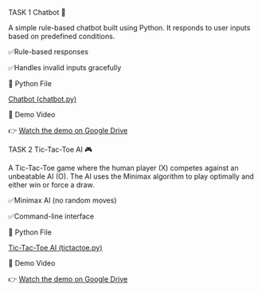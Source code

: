 TASK 1
Chatbot 🤖

A simple rule-based chatbot built using Python. It responds to user inputs based on predefined conditions.

✅Rule-based responses

✅Handles invalid inputs gracefully

📂 Python File

 [Chatbot (chatbot.py)](chatbot.py)  


🎥 Demo Video

👉 [Watch the demo on Google Drive](https://drive.google.com/file/d/1Udf_4pGfUADJPzewlnuYkaxbWKcpNqwX/view?usp=sharing)

TASK 2
Tic-Tac-Toe AI 🎮

A Tic-Tac-Toe game where the human player (X) competes against an unbeatable AI (O). The AI uses the Minimax algorithm to play optimally and either win or force a draw.

✅Minimax AI (no random moves)

✅Command-line interface

📂 Python File

 [Tic-Tac-Toe AI (tictactoe.py)](tictactoe.py)
 
🎥 Demo Video

👉 [Watch the demo on Google Drive](https://drive.google.com/file/d/1M0g5J3SkPXYu-xoJo8bTgslcBRAFB172/view?usp=sharing)




